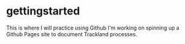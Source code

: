# gettingstarted
This is where I will practice using Github
I'm working on spinning up a Github Pages site to document Trackland processes.
